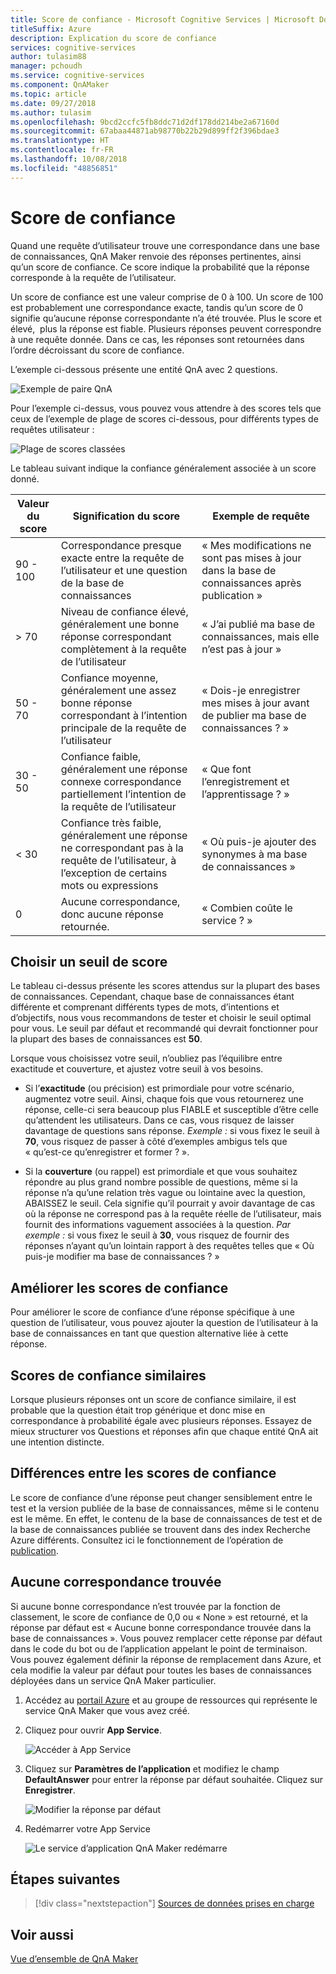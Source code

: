 ```yaml
---
title: Score de confiance - Microsoft Cognitive Services | Microsoft Docs
titleSuffix: Azure
description: Explication du score de confiance
services: cognitive-services
author: tulasim88
manager: pchoudh
ms.service: cognitive-services
ms.component: QnAMaker
ms.topic: article
ms.date: 09/27/2018
ms.author: tulasim
ms.openlocfilehash: 9bcd2ccfc5fb8ddc71d2df178dd214be2a67160d
ms.sourcegitcommit: 67abaa44871ab98770b22b29d899ff2f396bdae3
ms.translationtype: HT
ms.contentlocale: fr-FR
ms.lasthandoff: 10/08/2018
ms.locfileid: "48856851"
---
```

# <a name="confidence-score"></a>Score de confiance
Quand une requête d’utilisateur trouve une correspondance dans une base de connaissances, QnA Maker renvoie des réponses pertinentes, ainsi qu’un score de confiance. Ce score indique la probabilité que la réponse corresponde à la requête de l’utilisateur. 

Un score de confiance est une valeur comprise de 0 à 100. Un score de 100 est probablement une correspondance exacte, tandis qu’un score de 0 signifie qu’aucune réponse correspondante n’a été trouvée. Plus le score et élevé,  plus la réponse est fiable. Plusieurs réponses peuvent correspondre à une requête donnée. Dans ce cas, les réponses sont retournées dans l’ordre décroissant du score de confiance.

L’exemple ci-dessous présente une entité QnA avec 2 questions. 


![Exemple de paire QnA](../media/qnamaker-concepts-confidencescore/ranker-example-qna.png)

Pour l’exemple ci-dessus, vous pouvez vous attendre à des scores tels que ceux de l’exemple de plage de scores ci-dessous, pour différents types de requêtes utilisateur :


![Plage de scores classées](../media/qnamaker-concepts-confidencescore/ranker-score-range.png)


Le tableau suivant indique la confiance généralement associée à un score donné.

|Valeur du score|Signification du score|Exemple de requête|
|--|--|--|
|90 - 100|Correspondance presque exacte entre la requête de l’utilisateur et une question de la base de connaissances|« Mes modifications ne sont pas mises à jour dans la base de connaissances après publication »|
|> 70|Niveau de confiance élevé, généralement une bonne réponse correspondant complètement à la requête de l’utilisateur|« J’ai publié ma base de connaissances, mais elle n’est pas à jour »|
|50 - 70|Confiance moyenne, généralement une assez bonne réponse correspondant à l’intention principale de la requête de l’utilisateur|« Dois-je enregistrer mes mises à jour avant de publier ma base de connaissances ? »|
|30 - 50|Confiance faible, généralement une réponse connexe correspondance partiellement l’intention de la requête de l’utilisateur|« Que font l’enregistrement et l’apprentissage ? »|
|< 30|Confiance très faible, généralement une réponse ne correspondant pas à la requête de l’utilisateur, à l’exception de certains mots ou expressions |« Où puis-je ajouter des synonymes à ma base de connaissances »|
|0|Aucune correspondance, donc aucune réponse retournée.|« Combien coûte le service ? »|

## <a name="choose-a-score-threshold"></a>Choisir un seuil de score
Le tableau ci-dessus présente les scores attendus sur la plupart des bases de connaissances. Cependant, chaque base de connaissances étant différente et comprenant différents types de mots, d’intentions et d’objectifs, nous vous recommandons de tester et choisir le seuil optimal pour vous. Le seuil par défaut et recommandé qui devrait fonctionner pour la plupart des bases de connaissances est **50**.

Lorsque vous choisissez votre seuil, n’oubliez pas l’équilibre entre exactitude et couverture, et ajustez votre seuil à vos besoins.

- Si l’**exactitude** (ou précision) est primordiale pour votre scénario, augmentez votre seuil. Ainsi, chaque fois que vous retournerez une réponse, celle-ci sera beaucoup plus FIABLE et susceptible d’être celle qu’attendent les utilisateurs. Dans ce cas, vous risquez de laisser davantage de questions sans réponse. *Exemple :* si vous fixez le seuil à **70**, vous risquez de passer à côté d’exemples ambigus tels que « qu’est-ce qu’enregistrer et former ? ».

- Si la **couverture** (ou rappel) est primordiale et que vous souhaitez répondre au plus grand nombre possible de questions, même si la réponse n’a qu’une relation très vague ou lointaine avec la question, ABAISSEZ le seuil. Cela signifie qu’il pourrait y avoir davantage de cas où la réponse ne correspond pas à la requête réelle de l’utilisateur, mais fournit des informations vaguement associées à la question. *Par exemple :* si vous fixez le seuil à **30**, vous risquez de fournir des réponses n’ayant qu’un lointain rapport à des requêtes telles que « Où puis-je modifier ma base de connaissances ? »


## <a name="improve-confidence-scores"></a>Améliorer les scores de confiance
Pour améliorer le score de confiance d’une réponse spécifique à une question de l’utilisateur, vous pouvez ajouter la question de l’utilisateur à la base de connaissances en tant que question alternative liée à cette réponse.


## <a name="similar-confidence-scores"></a>Scores de confiance similaires
Lorsque plusieurs réponses ont un score de confiance similaire, il est probable que la question était trop générique et donc mise en correspondance à probabilité égale avec plusieurs réponses. Essayez de mieux structurer vos Questions et réponses afin que chaque entité QnA ait une intention distincte.


## <a name="confidence-score-differences"></a>Différences entre les scores de confiance
Le score de confiance d’une réponse peut changer sensiblement entre le test et la version publiée de la base de connaissances, même si le contenu est le même. En effet, le contenu de la base de connaissances de test et de la base de connaissances publiée se trouvent dans des index Recherche Azure différents.
Consultez ici le fonctionnement de l’opération de [publication](../How-To/publish-knowledge-base.md).


## <a name="no-match-found"></a>Aucune correspondance trouvée
Si aucune bonne correspondance n’est trouvée par la fonction de classement, le score de confiance de 0,0 ou « None » est retourné, et la réponse par défaut est « Aucune bonne correspondance trouvée dans la base de connaissances ». Vous pouvez remplacer cette réponse par défaut dans le code du bot ou de l’application appelant le point de terminaison. Vous pouvez également définir la réponse de remplacement dans Azure, et cela modifie la valeur par défaut pour toutes les bases de connaissances déployées dans un service QnA Maker particulier.

1. Accédez au [portail Azure](https://portal.azure.com) et au groupe de ressources qui représente le service QnA Maker que vous avez créé.

2. Cliquez pour ouvrir **App Service**.

    ![Accéder à App Service](../media/qnamaker-concepts-confidencescore/set-default-response.png)

3. Cliquez sur **Paramètres de l’application** et modifiez le champ **DefaultAnswer** pour entrer la réponse par défaut souhaitée. Cliquez sur **Enregistrer**.

    ![Modifier la réponse par défaut](../media/qnamaker-concepts-confidencescore/change-response.png)

4. Redémarrer votre App Service

    ![Le service d’application QnA Maker redémarre](../media/qnamaker-faq/qnamaker-appservice-restart.png)


## <a name="next-steps"></a>Étapes suivantes
> [!div class="nextstepaction"]
> [Sources de données prises en charge](./data-sources-supported.md)
## <a name="see-also"></a>Voir aussi 
[Vue d’ensemble de QnA Maker](../Overview/overview.md)

